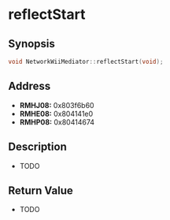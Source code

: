 # reflectStart



Synopsis
--------
```C++
void NetworkWiiMediator::reflectStart(void);
```



Address
-------
 * __RMHJ08:__ 0x803f6b60
 * __RMHE08:__ 0x804141e0
 * __RMHP08:__ 0x80414674



Description
-----------
 * TODO



Return Value
------------
 * TODO
